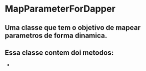 # MapParameterForDapper
## Uma classe que tem o objetivo de mapear parametros de forma dinamica.
## Essa classe contem doi metodos:
<ul>
<li mapperForDictionary/>
 </ul>
